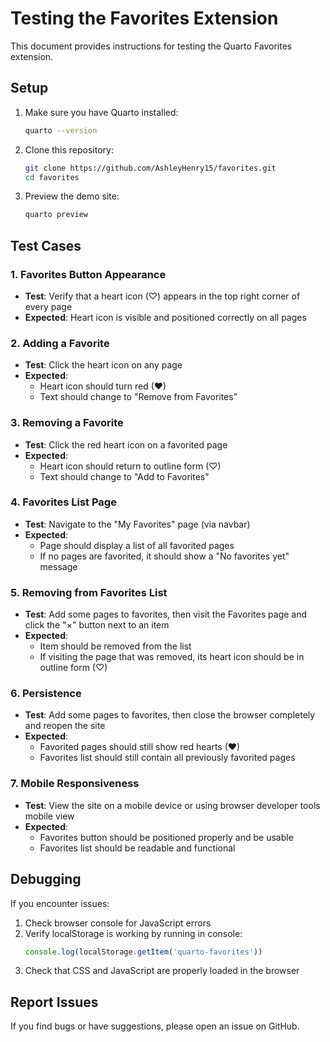 # Testing the Favorites Extension

This document provides instructions for testing the Quarto Favorites extension.

## Setup

1. Make sure you have Quarto installed:
   ```bash
   quarto --version
   ```

2. Clone this repository:
   ```bash
   git clone https://github.com/AshleyHenry15/favorites.git
   cd favorites
   ```

3. Preview the demo site:
   ```bash
   quarto preview
   ```

## Test Cases

### 1. Favorites Button Appearance

- **Test**: Verify that a heart icon (♡) appears in the top right corner of every page
- **Expected**: Heart icon is visible and positioned correctly on all pages

### 2. Adding a Favorite

- **Test**: Click the heart icon on any page
- **Expected**:
  - Heart icon should turn red (❤)
  - Text should change to "Remove from Favorites"

### 3. Removing a Favorite

- **Test**: Click the red heart icon on a favorited page
- **Expected**:
  - Heart icon should return to outline form (♡)
  - Text should change to "Add to Favorites"

### 4. Favorites List Page

- **Test**: Navigate to the "My Favorites" page (via navbar)
- **Expected**:
  - Page should display a list of all favorited pages
  - If no pages are favorited, it should show a "No favorites yet" message

### 5. Removing from Favorites List

- **Test**: Add some pages to favorites, then visit the Favorites page and click the "×" button next to an item
- **Expected**:
  - Item should be removed from the list
  - If visiting the page that was removed, its heart icon should be in outline form (♡)

### 6. Persistence

- **Test**: Add some pages to favorites, then close the browser completely and reopen the site
- **Expected**:
  - Favorited pages should still show red hearts (❤)
  - Favorites list should still contain all previously favorited pages

### 7. Mobile Responsiveness

- **Test**: View the site on a mobile device or using browser developer tools mobile view
- **Expected**:
  - Favorites button should be positioned properly and be usable
  - Favorites list should be readable and functional

## Debugging

If you encounter issues:

1. Check browser console for JavaScript errors
2. Verify localStorage is working by running in console:
   ```javascript
   console.log(localStorage.getItem('quarto-favorites'))
   ```
3. Check that CSS and JavaScript are properly loaded in the browser

## Report Issues

If you find bugs or have suggestions, please open an issue on GitHub.